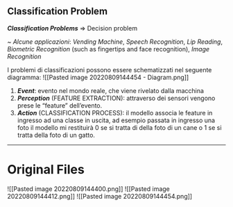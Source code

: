 ## Classification Problem
***Classification Problems*** ⇒ Decision problem

*~ Alcune applicazioni*: *Vending Machine*, *Speech Recognition*, *Lip Reading*, *Biometric Recognition* (such as fingertips and face recognition), *Image Recognition*

I problemi di classificazioni possono essere schematizzati nel seguente diagramma:
![[Pasted image 20220809144454 - Diagram.png]]
1. ***Event***: evento nel mondo reale, che viene rivelato dalla macchina
2. ***Perception*** (FEATURE EXTRACTION): attraverso dei sensori vengono prese le “feature” dell’evento.
3. ***Action*** (CLASSIFICATION PROCESS): il modello associa le feature in ingresso ad una classe in uscita, ad esempio passata in ingresso una foto il modello mi restituirà $0$ se si tratta di della foto di un cane o $1$ se si tratta della foto di un gatto.

---
# Original Files
![[Pasted image 20220809144400.png]]
![[Pasted image 20220809144412.png]]
![[Pasted image 20220809144454.png]]

